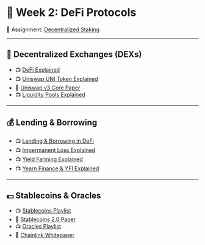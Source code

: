 # 💱 Week 2: DeFi Protocols  
📌 Assignment: [Decentralized Staking](https://speedrunethereum.com/challenge/decentralized-staking)

---

## 🔄 Decentralized Exchanges (DEXs)
- 📺 [DeFi Explained](https://finematics.com/defi-explained/)  
- 📺 [Uniswap UNI Token Explained](https://finematics.com/uniswap-uni-token-explained/)  
- 📄 [Uniswap v3 Core Paper](https://berkeley-defi.github.io/assets/material/Uniswap%20v3%20Core.pdf)  
- 📺 [Liquidity Pools Explained](https://finematics.com/liquidity-pools-explained/)

---

## 💰 Lending & Borrowing
- 📺 [Lending & Borrowing in DeFi](https://finematics.com/lending-and-borrowing-in-defi-explained/)  
- 📺 [Impermanent Loss Explained](https://finematics.com/impermanent-loss-explained/)  
- 📺 [Yield Farming Explained](https://finematics.com/yield-farming-explained/)  
- 📺 [Yearn Finance & YFI Explained](https://finematics.com/yearn-finance-and-yfi-explained/)

---

## 💵 Stablecoins & Oracles
- 📺 [Stablecoins Playlist](https://www.youtube.com/playlist?list=PLS01nW3RtgopICEFsRCvT_SIjoOtGa869)  
- 📄 [Stablecoins 2.0 Paper](https://berkeley-defi.github.io/assets/material/Stablecoins%202.0%20.pdf)  
- 📺 [Oracles Playlist](https://www.youtube.com/playlist?list=PLS01nW3Rtgoo70DT2YsBmNUol4134S9C9)  
- 📄 [Chainlink Whitepaper](https://chain.link/whitepaper)
